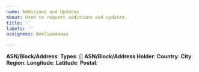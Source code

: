 ```yaml
---
name: Additions and Updates
about: Used to request additions and updates.
title: ''
labels: ''
assignees: Ameliaaaaaaa

---
```


**ASN/Block/Address**:
**Types**: []
**ASN/Block/Address Holder**:
**Country**:
**City**:
**Region**:
**Longitude**:
**Latitude**:
**Postal**:
